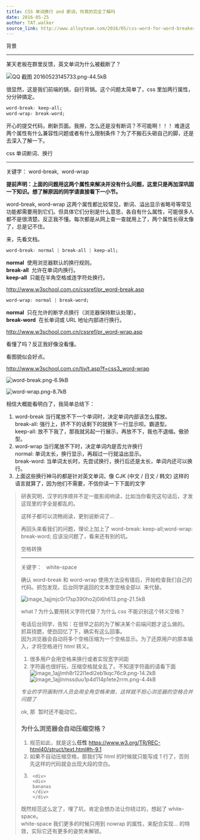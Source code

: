 ```yaml
---
title: CSS 单词换行 and 断词，你真的完全了解吗
date: 2016-05-25
author: TAT.walker
source_link: http://www.alloyteam.com/2016/05/css-word-for-word-breaker-do-you-really-understand/
---
```


<!-- {% raw %} - for jekyll -->

背景  

* * *

某天老板在群里反馈，英文单词为什么被截断了？ 

![QQ 截图 20160523145733.png-44.5kB](http://www.alloyteam.com/wp-content/uploads/auto_save_image/2016/05/104717l1Y.png "点击查看大图")

很显然，这是我们前端的锅，自行背锅。这个问题太简单了，css 里加两行属性，分分钟搞定。

```css
word-break: keep-all;
word-wrap: break-word;
```

开心的提交代码，刷新页面。我擦，怎么还是没有断词？不可能啊！！！ 难道这两个属性有什么兼容性问题或者有什么限制条件？为了不搬石头砸自己的脚，还是去深入了解一下。

css 单词断词、换行  

* * *

关键字： word-break,  word-wrap

**提前声明：上面的问题用这两个属性来解决并没有什么问题，这里只是再加深巩固一下知识。想了解原因的同学请直接看下一小节。**

word-break, word-wrap 这两个属性都比较常见，断词、溢出显示省略号等常见功能都需要用到它们。但具体它们分别是什么意思，各自有什么属性，可能很多人都不是很清楚。反正我不懂。每次都是从网上查一查就用上了，两个属性长得太像了，总是记不住。

来，先看文档。

```css
word-break: normal | break-all | keep-all;
```

**normal**  使用浏览器默认的换行规则。   
**break-all**  允许在单词内换行。   
**keep-all**  只能在半角空格或连字符处换行。

<http://www.w3school.com.cn/cssref/pr_word-break.asp>

```css
word-wrap: normal | break-word;
```

**normal**  只在允许的断字点换行（浏览器保持默认处理）。   
**break-word**  在长单词或 URL 地址内部进行换行。

<http://www.w3school.com.cn/cssref/pr_word-wrap.asp>

看懂了吗？反正我好像没看懂。

看图貌似会好点。

<http://www.w3school.com.cn/tiy/t.asp?f=css3_word-wrap> 

![word-break.png-6.9kB](http://www.alloyteam.com/wp-content/uploads/auto_save_image/2016/05/104717Tfq.png "点击查看大图")

![word-wrap.png-8.7kB](http://www.alloyteam.com/wp-content/uploads/auto_save_image/2016/05/104717zmN.png)

相信大概能看明白了，我简单总结下：

1.  word-break 当行尾放不下一个单词时，决定单词内部该怎么摆放。   
    break-all: 强行上，挤不下的话剩下的就换下一行显示呗。霸道型。   
    keep-all: 放不下我了，那我就另起一行展示，再放不下，我也不退缩。傲骄型。
2.  word-wrap 当行尾放不下时，决定单词内是否允许换行   
    normal: 单词太长，换行显示，再超过一行就溢出显示。   
    break-word: 当单词太长时，先尝试换行，换行后还是太长，单词内还可以换行。
3.  上面这些换行神马的都是针对英文单词，像 CJK (中文 / 日文 / 韩文) 这样的语言就算了，因为他们不需要，不信你读一下下面的文字

> 研表究明，汉字的序顺并不定一能影阅响读，比如当你看完这句话后，才发这现里的字全是都乱的。
>
> 这样子都可以流畅阅读，更别说断词了...
>
> 再回头来看我们的问题，理论上加上了 word-break: keep-all;word-wrap: break-word; 应该没问题了，看来还有别的坑。
>
> 空格转换  
>
> * * *
>
> 关键字：   white-space
>
> 确认 word-break 和 word-wrap 使用方法没有错后，开始检查我们自己的代码。抓包发现，后台同学返回的文本里空格全部以  来代替。 
>
> ![image_1ajjmjc0r17sp390ho2j0i6h613.png-21.5kB](http://www.alloyteam.com/wp-content/uploads/auto_save_image/2016/05/104717juI.png)
>
> what？为什么要用转义字符代替？为什么 css 不能识别这个转义空格？
>
> 电话后台同学，告知：在很早之前的为了解决某个前端问题才这么做的。   
> 抓耳挠腮，使劲回忆了下，确实有这么回事。   
> 因为浏览器会自动将多个空格压缩为一个空格显示。为了还原用户的原本输入，才将空格进行 html 转义。
>
> 1.  很多用户会用空格来换行或者实现宽字间距
> 2.  字符画也很好玩，压缩空格就全乱了。不知道字符画的请看下面   
>     ![image_1ajjlmh8r122l1edl2eb1kqc76c9.png-14.2kB](http://www.alloyteam.com/wp-content/uploads/auto_save_image/2016/05/104717kAZ.png)   
>     ![image_1ajjlnmssduu1p4d114p1ete2rrm.png-4.4kB](http://www.alloyteam.com/wp-content/uploads/auto_save_image/2016/05/104717kAN.png)
>
> _专业的字符画制作人员会用全角空格来做，这样就不担心浏览器的空格合并问题了_
>
> ok, 那  暂时还不能动它。
>
> ### 为什么浏览器会自动压缩空格？
>
> 1.  规范如此，就是这么**任性** <https://www.w3.org/TR/REC-html40/struct/text.html#h-9.1>
> 2.  如果不自动压缩空格，那我们写 html 的时候就只能写成 1 行了，否则先这样的代码就会出现大段的空白。
> 3.      <div>
>         <div>
>         bananas
>         </div>
>         </div>
>
> 既然规范这么定了，埋了坑，肯定会想办法让你绕过的，想起了 white-space。  
> white-space 我们更多的时候只用到 nowrap 的属性，来配合实现... 的特效，实际它还有更多的姿势未解锁。


<!-- {% endraw %} - for jekyll -->